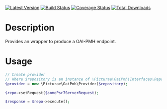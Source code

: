 [![Latest Version](https://img.shields.io/packagist/v/picturae/oai-pmh.svg?style=flat-square)](https://packagist.org/packages/league/html-to-markdown)
[![Build Status](https://travis-ci.org/picturae/OaiPmh.svg?branch=develop)](https://travis-ci.org/picturae/OaiPmh)
[![Coverage Status](https://coveralls.io/repos/picturae/OaiPmh/badge.svg?service=github)](https://coveralls.io/github/picturae/OaiPmh)
[![Total Downloads](https://img.shields.io/packagist/dt/league/picturae/oai-pmh.svg?style=flat-square)](https://packagist.org/packages/league/html-to-markdown)

# Description

Provides an wrapper to produce a OAI-PMH endpoint.

# Usage

```php
// Create provider
// Where $repository is an instance of \Picturae\OaiPmh\Interfaces\Repository
$provider = new \Picturae\OaiPmh\Provider($repository);

$repo->setRequest($somePsr7ServerRequest);

$response = $repo->execute();
```
